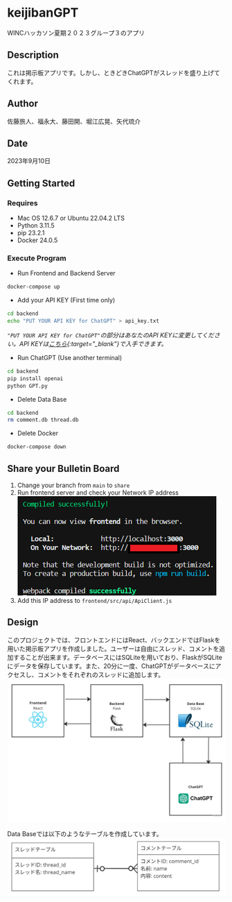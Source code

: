 # keijibanGPT
WINCハッカソン夏期２０２３グループ３のアプリ

## Description
これは掲示板アプリです。しかし、ときどきChatGPTがスレッドを盛り上げてくれます。

## Author
佐藤旅人、福永大、藤田開、堀江広晃、矢代琉介

## Date
2023年9月10日

## Getting Started

### Requires
* Mac OS 12.6.7 or Ubuntu 22.04.2 LTS
* Python 3.11.5
* pip 23.2.1
* Docker 24.0.5

### Execute Program
* Run Frontend and Backend Server
```bash
docker-compose up
```

* Add your API KEY (First time only)
```bash
cd backend
echo "PUT YOUR API KEY for ChatGPT" > api_key.txt
```
*`"PUT YOUR API KEY for ChatGPT"`の部分はあなたのAPI KEYに変更してください。API KEYは[こちら](https://platform.openai.com/account/api-keys){:target="_blank"}で入手できます。*

* Run ChatGPT (Use another terminal)
```bash
cd backend
pip install openai
python GPT.py
```

* Delete Data Base
```bash
cd backend
rm comment.db thread.db
```

* Delete Docker
```bash
docker-compose down
```

## Share your Bulletin Board
1. Change your branch from `main` to `share`
2. Run frontend server and check your Network IP address
![IP Address](img/description.png)
3. Add this IP address to `frontend/src/api/ApiClient.js`

## Design
このプロジェクトでは、フロントエンドにはReact、バックエンドではFlaskを用いた掲示板アプリを作成しました。ユーザーは自由にスレッド、コメントを追加することが出来ます。データベースにはSQLiteを用いており、FlaskがSQLiteにデータを保存しています。また、20分に一度、ChatGPTがデータベースにアクセスし、コメントをそれぞれのスレッドに追加します。
![Data Flow](img/dataFlow.jpg)

Data Baseでは以下のようなテーブルを作成しています。
![Data Table](img/table.png)
